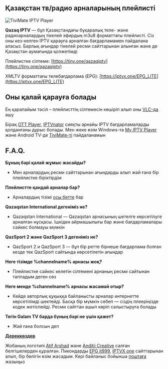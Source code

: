## Қазақстан тв/радио арналарының плейлисті

![TiviMate IPTV Player](https://aidoseg.github.io/qazaqiptv/assets/img/tivimate.png)

**Qazaq IPTV** —  бұл Қазақстандағы бұқаралық теле- және радиоарналардың тікелей эфирдың m3u8 форматтағы плейлисті. Сіз оны кез-келген IPTV қарауға арналған бағдарламамен пайдалана аласыз. Барлық ағындар тікелей ресми сайттарынан алынған және де Қазақстан аумағында қолжетімді

Плейлистке сілтеме:
[https://tiny.one/qazaqiptv](https://tiny.one/qazaqiptv)

XMLTV форматтағы телебағдарлама (EPG):
[https://iptvx.one/EPG_LITE](https://iptvx.one/EPG_LITE)



## Оны қалай қарауға болады

Ең қарапайым тәсіл – плейлисттің сілтемесін көшіріп алып оны [VLC-да](https://www.videolan.org/vlc/) ашу

Бірақ [OTT Player](https://ottplayer.tv/soft), [IPTVnator](https://github.com/4gray/iptvnator/releases) сияқты  арнайы IPTV бағдарламаларды қолданғаны дұрыс болады. Мен жеке өзім Windows-та [My IPTV Player](https://apps.microsoft.com/store/detail/myiptv-player/9PJJ2NMBF0TR?hl=en-us&gl=US) және Android TV-де [TiviMate-ті](https://play.google.com/store/apps/details?id=ar.tvplayer.tv) пайдаланамын

## F.A.Q.

**Бұның бәрі қалай жұмыс жасайды?**
- Мен арналардың ресми сайттарынан ағындарды алып жәй ғана бір плейлистке біріктірдім

**Плейлистте қандай арналар бар?**
- Арналардың тізімі [осы бетте](./sources) бар

**Qazaqstan International дегеніміз не?**
- Qazaqstan International — Qazaqstan арнасының шетелге көрсетілуге арналған нұсқасы. Ішкіден айрмашылығы бар және бағдарламалары сәйкес болмауы мүмкін

**QazSport 2 және QazSport 3 дегеніміз не?**
- QazSport 2 и QazSport 3 — бұл бір ретте бірнеше бағдарлама болған кезде тек QazSport сайтында көрсетілетін ағындар

**Неге тізімде %channelname% арнасы жоқ?**
- Плейлистке сәйкес келетін сілтемені арнаның ресми сайтынан таппадым деген сөз

**Неге менде %channelname% арнасы жасамай отыр?**
- Кейде авторлық құқыққа байланысты арналар интернетте көрсетілімді шектейді. Басқа бір мүмкін  себеп — cіздің плееріңізде кодек жетіспейді. Ресми сайттан ашып көріп салыстыруға болады

**Тегін  Galam TV барда бүның бәрі не үшін қажет?**
- Жәй ғана болсын деп

**[Дереккөздер](./sources)**

Жобаның логотипі [Atif Arshad](https://www.flaticon.com/authors/Atif-Arshad) және [Anditii Creative](https://www.flaticon.com/authors/anditii-creative) салған белгішелерден құралған. Пикондарды [EPG it999](https://epg.it999.ru/), [IPTVX one](https://epg.iptvx.one/) сайттарынан алып, бір бөлігін өзім жасадым. Кері байланыс бойынша [поштаға](mailto:aidos.kapanov@gmail.com) жазыңыз
